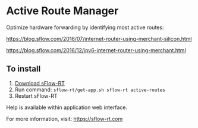 # Active Route Manager

Optimize hardware forwarding by identifying most active routes:

https://blog.sflow.com/2016/07/internet-router-using-merchant-silicon.html

https://blog.sflow.com/2016/12/ipv6-internet-router-using-merchant.html

## To install

1. [Download sFlow-RT](https://sflow-rt.com/download.php)
2. Run command: `sflow-rt/get-app.sh sflow-rt active-routes`
3. Restart sFlow-RT

Help is available within application web interface.

For more information, visit:
https://sflow-rt.com
